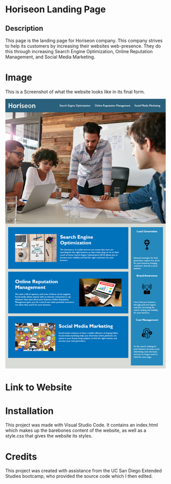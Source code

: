 # Horiseon Landing Page

## Description

This page is the landing page for Horiseon company. This company strives to help its customers by increasing their websites web-presence. They do this through increasing Search Engine Optimization, Online Reputation Management, and Social Media Marketing.

# Image

This is a Screenshot of what the website looks like in its final form.

<img src="./Assets/01-html-css-git-homework-demo.png">

# Link to Website

# Installation

This project was made with Visual Studio Code. It contains an index.html which makes up the barebones content of the website, as well as a style.css that gives the website its styles.

# Credits

This project was created with assistance from the UC San Diego Extended Studies bootcamp, who provided the source code which I then edited.